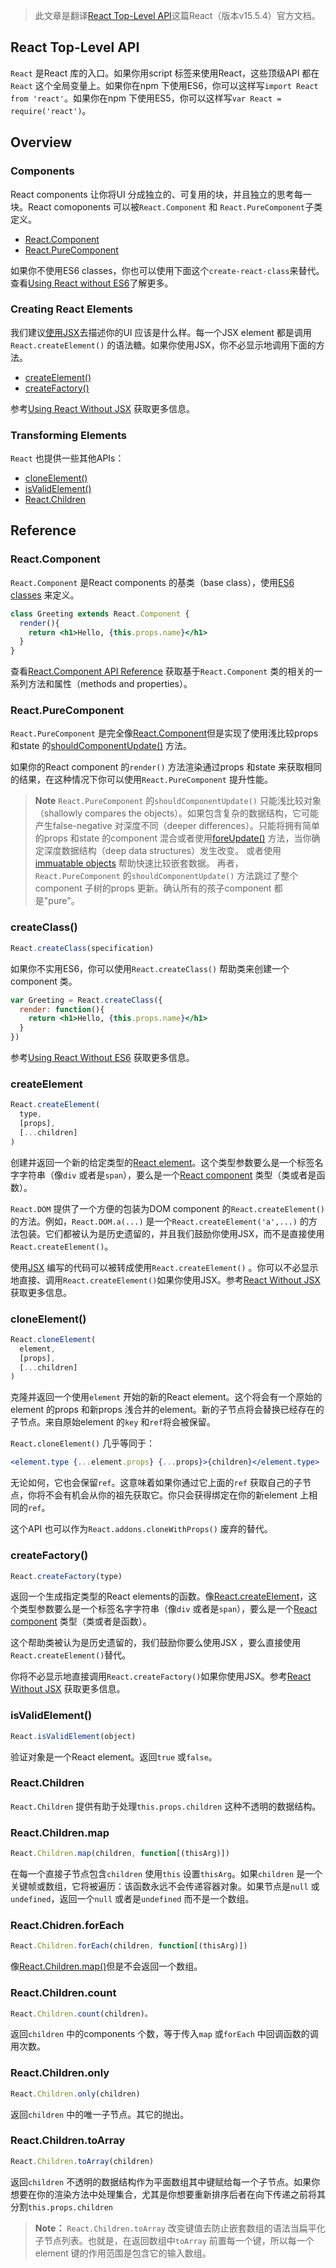 > 此文章是翻译[React Top-Level API](https://facebook.github.io/react/docs/react-api.html)这篇React（版本v15.5.4）官方文档。

## React Top-Level API

`React` 是React 库的入口。如果你用script 标签来使用React，这些顶级API 都在`React` 这个全局变量上。如果你在npm  下使用ES6，你可以这样写`import React from 'react'`。如果你在npm 下使用ES5，你可以这样写`var React = require('react')`。

## Overview

### Components

React components 让你将UI 分成独立的、可复用的块，并且独立的思考每一块。React comoponents 可以被`React.Component` 和 `React.PureComponent`子类定义。

* [React.Component](https://facebook.github.io/react/docs/react-api.html#react.component)
* [React.PureComponent](https://facebook.github.io/react/docs/react-api.html#react.purecomponent)


如果你不使用ES6 classes，你也可以使用下面这个`create-react-class`来替代。查看[Using React without ES6](https://facebook.github.io/react/docs/react-without-es6.html)了解更多。

### Creating React Elements

我们建议[使用JSX](https://facebook.github.io/react/docs/introducing-jsx.html)去描述你的UI 应该是什么样。每一个JSX element 都是调用`React.createElement()` 的语法糖。如果你使用JSX，你不必显示地调用下面的方法。

* [createElement()](https://facebook.github.io/react/docs/react-api.html#createelement)
* [createFactory()](https://facebook.github.io/react/docs/react-api.html#createfactory)


参考[Using React Without JSX](https://facebook.github.io/react/docs/react-without-jsx.html) 获取更多信息。

### Transforming Elements

`React` 也提供一些其他APIs：

* [cloneElement()](https://facebook.github.io/react/docs/react-api.html#cloneelement)
* [isValidElement()](https://facebook.github.io/react/docs/react-api.html#isvalidelement)
* [React.Children](https://facebook.github.io/react/docs/react-api.html#react.children)

## Reference

### React.Component

`React.Component` 是React components 的基类（base class），使用[ES6 classes](https://developer.mozilla.org/en/docs/Web/JavaScript/Reference/Classes) 来定义。
```jsx
class Greeting extends React.Component {
  render(){
    return <h1>Hello, {this.props.name}</h1>
  }
}
```
查看[React.Component API Reference](https://facebook.github.io/react/docs/react-component.html) 获取基于`React.Component` 类的相关的一系列方法和属性（methods and properties）。

### React.PureComponent

`React.PureComponent` 是完全像[React.Component](https://facebook.github.io/react/docs/react-api.html#react.component)但是实现了使用浅比较props 和state 的[shouldComponentUpdate()](https://facebook.github.io/react/docs/react-component.html#shouldcomponentupdate) 方法。

如果你的React component 的`render()` 方法渲染通过props 和state 来获取相同的结果，在这种情况下你可以使用`React.PureComponent` 提升性能。

> **Note**
`React.PureComponent` 的`shouldComponentUpdate()` 只能浅比较对象（shallowly compares the objects）。如果包含复杂的数据结构，它可能产生false-negative 对深度不同（deeper differences）。只能将拥有简单的props 和state 的component 混合或者使用[foreUpdate()](https://facebook.github.io/react/docs/react-component.html#forceupdate) 方法，当你确定深度数据结构（deep data structures）发生改变。 或者使用[immuatable objects](https://facebook.github.io/immutable-js/) 帮助快速比较嵌套数据。
再者，`React.PureComponent` 的`shouldComponentUpdate()` 方法跳过了整个component 子树的props 更新。确认所有的孩子component 都是"pure"。

### createClass()

```jsx
React.createClass(specification)
```
如果你不实用ES6，你可以使用`React.createClass()` 帮助类来创建一个component 类。
```jsx
var Greeting = React.createClass({
  render: function(){
    return <h1>Hello, {this.props.name}</h1>
  }
})
```
参考[Using React Without ES6](https://facebook.github.io/react/docs/react-without-es6.html) 获取更多信息。

### createElement

```jsx
React.createElement(
  type,
  [props],
  [...children]
)
```
创建并返回一个新的给定类型的[React element](https://facebook.github.io/react/docs/rendering-elements.html)。这个类型参数要么是一个标签名字字符串（像`div` 或者是`span`），要么是一个[React component](https://facebook.github.io/react/docs/components-and-props.html) 类型（类或者是函数）。

`React.DOM` 提供了一个方便的包装为DOM component 的`React.createElement()`的方法。例如，`React.DOM.a(...)` 是一个`React.createElement('a',...)` 的方法包装。它们都被认为是历史遗留的，并且我们鼓励你使用JSX，而不是直接使用`React.createElement()`。

使用[JSX](https://facebook.github.io/react/docs/introducing-jsx.html) 编写的代码可以被转成使用`React.createElement()` 。你可以不必显示地直接、调用`React.createElement()`如果你使用JSX。参考[React Without JSX](https://facebook.github.io/react/docs/react-without-jsx.html) 获取更多信息。

### cloneElement()

```jsx
React.cloneElement(
  element,
  [props],
  [...children]
)
```
克隆并返回一个使用`element` 开始的新的React element。这个将会有一个原始的element 的props 和新props 浅合并的element。新的子节点将会替换已经存在的子节点。来自原始element 的`key` 和`ref`将会被保留。

`React.cloneElement()` 几乎等同于：
```jsx
<element.type {...element.props} {...props}>{children}</element.type>
```
无论如何，它也会保留`ref`。这意味着如果你通过它上面的`ref` 获取自己的子节点，你将不会有机会从你的祖先获取它。你只会获得绑定在你的新element 上相同的`ref`。

这个API  也可以作为`React.addons.cloneWithProps()` 废弃的替代。

### createFactory()

```jsx
React.createFactory(type)
```
返回一个生成指定类型的React elements的函数。像[React.createElement](https://facebook.github.io/react/docs/react-api.html#createElement)，这个类型参数要么是一个标签名字字符串（像`div` 或者是`span`），要么是一个[React component](https://facebook.github.io/react/docs/components-and-props.html) 类型（类或者是函数）。

这个帮助类被认为是历史遗留的，我们鼓励你要么使用JSX ，要么直接使用`React.createElement()`替代。

你将不必显示地直接调用`React.createFactory()`如果你使用JSX。参考[React Without JSX](https://facebook.github.io/react/docs/react-without-jsx.html) 获取更多信息。

### isValidElement()

```jsx
React.isValidElement(object)
```
验证对象是一个React element。返回`true` 或`false`。

### React.Children

`React.Children` 提供有助于处理`this.props.children` 这种不透明的数据结构。

### React.Children.map

```jsx
React.Children.map(children, function[(thisArg)])
```
在每一个直接子节点包含`children` 使用`this` 设置`thisArg`。如果`children` 是一个关键帧或数组，它将被遍历：该函数永远不会传递容器对象。如果节点是`null` 或`undefined`，返回一个`null` 或者是`undefined` 而不是一个数组。

### React.Chidren.forEach

```jsx
React.Children.forEach(children, function[(thisArg)])
```
像[React.Children.map()](https://facebook.github.io/react/docs/react-api.html#react.children.map)但是不会返回一个数组。

### React.Children.count

```jsx
React.Children.count(children)。
```
返回`children` 中的components 个数，等于传入`map` 或`forEach` 中回调函数的调用次数。

### React.Children.only

```jsx
React.Children.only(children)
```
返回`children` 中的唯一子节点。其它的抛出。

### React.Children.toArray

```jsx
React.Children.toArray(children)
```
返回`children` 不透明的数据结构作为平面数组其中键赋给每一个子节点。如果你想要在你的渲染方法中处理集合，尤其是你想要重新排序后者在向下传递之前将其分割`this.props.children`

> **Note：**
`React.Children.toArray` 改变键值去防止嵌套数组的语法当扁平化子节点列表。也就是，在返回数组中`toArray` 前置每一个键，所以每一个element 键的作用范围是包含它的输入数组。
